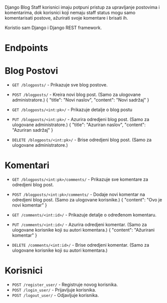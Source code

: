 
Django Blog 
Staff korisnici imaju potpuni pristup za upravljanje postovima i komentarima, dok korisnici koji nemaju staff status mogu samo komentarisati postove, ažurirati svoje komentare i brisati ih.

Koristio sam Django i Django REST framework.

# Endpoints

# Blog Postovi

- `GET /blogposts/` - Prikazuje sve blog postove.
- `POST /blogposts/` - Kreira novi blog post. (Samo za ulogovane administratore.)
 {
        "title": "Novi naslov",
        "content": "Novi sadržaj"
    }

- `GET /blogposts/<int:pk>/` - Prikazuje detalje o blog postu
- `PUT /blogposts/<int:pk>/` - Azurira odredjeni blog post. (Samo za ulogovane administratore.)
 {
        "title": "Azuriran naslov",
        "content": "Azuriran sadržaj"
    }
- `DELETE /blogposts/<int:pk>/` - Brise odredjeni blog post. (Samo za ulogovane administratore.)

# Komentari

- `GET /blogposts/<int:pk>/comments/` - Prikazuje sve komentare za odredjeni blog post.
- `POST /blogposts/<int:pk>/comments/` - Dodaje novi komentar na odredjeni blog post. (Samo za ulogovane korisnike.)
{
        "content": "Ovo je novi komentar"
    }

- `GET /comments/<int:id>/` - Prikazuje detalje o određenom komentaru.
- `PUT /comments/<int:id>/` - Azurira odredjeni komentar. (Samo za ulogovane korisnike koji su autori komentara.)
{
    "content": "Ažurirani komentar"
}
- `DELETE /comments/<int:id>/` - Brise odredjeni komentar. (Samo za ulogovane korisnike koji su autori komentara.)

# Korisnici

- `POST /register_user/` - Registruje novog korisnika.
- `POST /login_user/` - Prijavljuje korisnika.
- `POST /logout_user/` - Odjavljuje korisnika.


